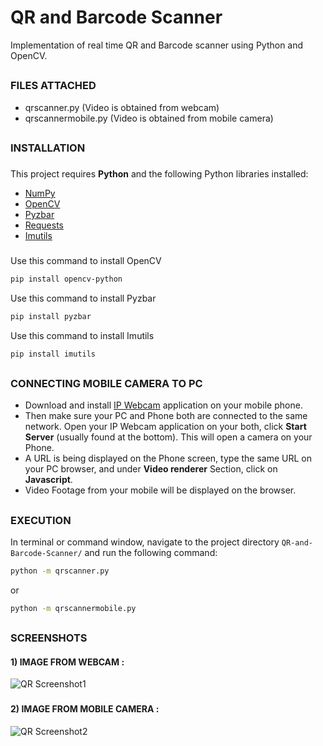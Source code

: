 # QR and Barcode Scanner

Implementation of real time QR and Barcode scanner using Python and OpenCV.

##
### FILES ATTACHED
- qrscanner.py (Video is obtained from webcam)
- qrscannermobile.py (Video is obtained from mobile camera)

##
### INSTALLATION

###
This project requires **Python** and the following Python libraries installed:

- [NumPy](http://www.numpy.org/)
- [OpenCV](https://opencv.org/)
- [Pyzbar](https://pypi.org/project/pyzbar/)
- [Requests](https://pypi.org/project/requests/)
- [Imutils](https://pypi.org/project/imutils/)

###
Use this command to install OpenCV
```bash
pip install opencv-python
```

Use this command to install Pyzbar
```bash
pip install pyzbar
```

Use this command to install Imutils
```bash
pip install imutils
```
##
### CONNECTING MOBILE CAMERA TO PC

- Download and install [IP Webcam](https://play.google.com/store/apps/details?id=com.pas.webcam&hl=en) application on your mobile phone.
- Then make sure your PC and Phone both are connected to the same network. Open your IP Webcam application on your both, click **Start Server** (usually found at the bottom). This will open a camera on your Phone.
- A URL is being displayed on the Phone screen, type the same URL on your PC browser, and under **Video renderer** Section, click on **Javascript**.
- Video Footage from your mobile will be displayed on the browser.

##
### EXECUTION

In terminal or command window, navigate to the project directory `QR-and-Barcode-Scanner/` and run the following command:
```bash
python -m qrscanner.py
```
or

```bash
python -m qrscannermobile.py
```

##
### SCREENSHOTS

#### 1) IMAGE FROM WEBCAM :
![QR Screenshot1](https://user-images.githubusercontent.com/80042740/118488356-46932780-b739-11eb-9c6f-bf7c11274bd0.png)

###
#### 2) IMAGE FROM MOBILE CAMERA :
![QR Screenshot2](https://user-images.githubusercontent.com/80042740/118522923-3a6b9200-b75a-11eb-8dac-8692df47375d.png)
